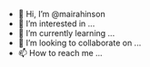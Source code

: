 - 👋 Hi, I’m @mairahinson
- 👀 I’m interested in ...
- 🌱 I’m currently learning ...
- 💞️ I’m looking to collaborate on ...
- 📫 How to reach me ...

<!---
mairahinson/mairahinson is a ✨ special ✨ repository because its `README.md` (this file) appears on your GitHub profile.
You can click the Preview link to take a look at your changes.
--->
